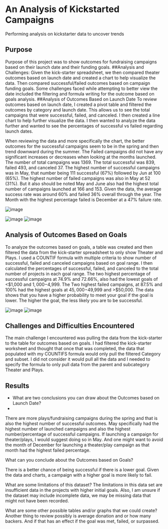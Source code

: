 # An Analysis of Kickstarted Campaigns
Performing analysis on kickstarter data to uncover trends
## Purpose
Purpose of this project was to show outcomes for fundraising campaigns based on their launch date and their funding goals.
##Analysis and Challenges: 
Given the kick-starter spreadsheet, we then compared theater outcomes based on launch date and created a chart to help visualize the data. Then compared successful/failed outcomes based on campaign funding goals. Some challenges faced while attempting to better view the date included the filtering and formula writing for the outcome based on goals analysis.
##Analysis of Outcomes Based on Launch Date
To review outcomes based on launch date, I created a pivot table and filtered the outcomes by category and launch date. This allows us to see the total campaigns that were successful, failed, and canceled. I then created a line chart to help further visualize the data. I then wanted to analyze the data further and wanted to see the percentages of successful vs failed regarding launch dates. 

When reviewing the data and more specifically the chart, the better outcomes for the successful campaigns seem to be in the spring and then trend downward during the summer. The Failed campaigns did not have any significant increases or decreases when looking at the months launched. The number of total campaigns was 1369. The total successful was 839, failed 493, and canceled 37. The highest number of successful campaigns was in May, that number being 111 successful (67%) followed by Jun at 100 (65%). The highest number of failed campaigns was also in May at 52 (31%). But it also should be noted May and June also had the highest total number of campaigns launched at 166 and 153. Given the data, the average success rate was around 60% and failed 36% overall through the year. The Month with the highest percentage failed is December at a 47% failure rate.

![image](https://user-images.githubusercontent.com/88061345/129421156-9c7439d9-8547-47bd-8ec8-a5177d87727f.png)

![image](https://user-images.githubusercontent.com/88061345/129421164-5a7e692b-8586-41ae-b419-aad5d5297883.png)
![image](https://user-images.githubusercontent.com/88061345/129421254-f79e85c4-51b3-42c8-9bdf-424c9472831d.png)
## Analysis of Outcomes Based on Goals
To analyze the outcomes based on goals, a table was created and then filtered the data from the kick-starter spreadsheet to only show Theater and Plays. I used a COUNTIF formula with multiple criteria to show number of successful, failed and canceled campaigns based on goal range. I then calculated the percentages of successful, failed, and canceled to the total number of projects in each goal range.
The two highest percentage of successful campaigns at 74.9% and 72.66%, also had the lowest goals of <$1,000 and $1,000-$4,999. The Two highest failed campaigns, at 87.5% and 100% had the highest goals at $45,000-$49,999 and >$50,000. The data shows that you have a higher probability to meet your goal if the goal is lower. The higher the goal, the less likely you are to be successful.

![image](https://user-images.githubusercontent.com/88061345/129421287-1a1c8866-b111-427f-9790-8b0b85d1dd14.png)
![image](https://user-images.githubusercontent.com/88061345/129421295-551caf7b-da57-49db-963a-bda19d83be62.png)
## Challenges and Difficulties Encountered 
The main challenge I encountered was pulling the data from the kick-starter to the table for outcomes based on goals. I had filtered the kick-starter worksheet and thought that once that was completed, the data that populated with my COUNTIFS formula would only pull the filtered Category and subset. I did not consider it would pull all the data and I needed to specify the formula to only pull data from the parent and subcategory Theater and Plays.


## Results
- What are two conclusions you can draw about the Outcomes based on Launch Date? 
- 
There are more plays/fundraising campaigns during the spring and that is also the highest number of successful outcomes. May specifically had the highest number of launched campaigns and also the highest number/percentage of successful campaigns.  If launching a campaign for theater/plays, I would suggest doing so in May. And one might want to avoid the month of December for launching a theater/play campaign as that month had the highest failed percentage.

 What can you conclude about the Outcomes based on Goals? 

There is a better chance of being successful if there is a lower goal. Given the data and charts, a campaign with a higher goal is more likely to fail.

 What are some limitations of this dataset? 
The limitations in this data set are insufficient data in the projects with higher initial goals. Also, I am unsure if the dataset may include incomplete data, we may be missing data that might not have been recorded.

What are some other possible tables and/or graphs that we could create?
Another thing to review possibly is average donation and or how many backers. And if that has an effect if the goal was met, failed, or surpassed. 




